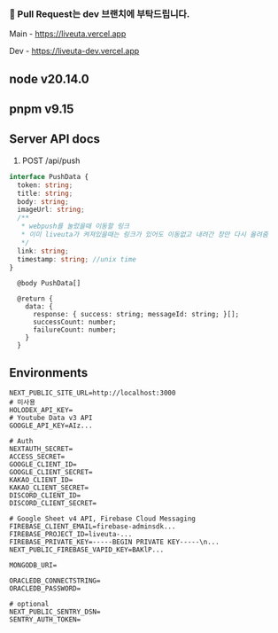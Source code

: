 ### 📢 Pull Request는 dev 브랜치에 부탁드립니다.

Main - https://liveuta.vercel.app

Dev - https://liveuta-dev.vercel.app

## node v20.14.0
## pnpm v9.15


## Server API docs

1. POST /api/push

```typescript
interface PushData {
  token: string;
  title: string;
  body: string;
  imageUrl: string;
  /**
   * webpush를 눌렀을때 이동할 링크
   * 이미 liveuta가 켜져있을때는 링크가 있어도 이동없고 내려간 창만 다시 올려줌
   */
  link: string;
  timestamp: string; //unix time
}
```

```
  @body PushData[]

  @return {
    data: {
      response: { success: string; messageId: string; }[];
      successCount: number;
      failureCount: number;
    }
  }
```

## Environments

```
NEXT_PUBLIC_SITE_URL=http://localhost:3000
# 미사용
HOLODEX_API_KEY=
# Youtube Data v3 API
GOOGLE_API_KEY=AIz...

# Auth 
NEXTAUTH_SECRET=
ACCESS_SECRET=
GOOGLE_CLIENT_ID=
GOOGLE_CLIENT_SECRET=
KAKAO_CLIENT_ID=
KAKAO_CLIENT_SECRET=
DISCORD_CLIENT_ID=
DISCORD_CLIENT_SECRET=

# Google Sheet v4 API, Firebase Cloud Messaging
FIREBASE_CLIENT_EMAIL=firebase-adminsdk...
FIREBASE_PROJECT_ID=liveuta-...
FIREBASE_PRIVATE_KEY=-----BEGIN PRIVATE KEY-----\n...
NEXT_PUBLIC_FIREBASE_VAPID_KEY=BAKlP...

MONGODB_URI=

ORACLEDB_CONNECTSTRING=
ORACLEDB_PASSWORD=

# optional
NEXT_PUBLIC_SENTRY_DSN=
SENTRY_AUTH_TOKEN=
```
